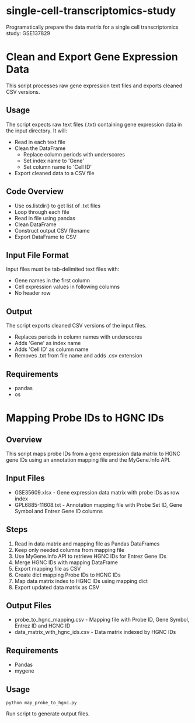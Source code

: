 # single-cell-transcriptomics-study
Programatically prepare the data matrix for a single cell transcriptomics study: GSE137829
# Clean and Export Gene Expression Data

This script processes raw gene expression text files and exports cleaned CSV versions.

## Usage

The script expects raw text files (.txt) containing gene expression data in the input directory. It will:

- Read in each text file
- Clean the DataFrame
    - Replace column periods with underscores
    - Set index name to 'Gene'  
    - Set column name to 'Cell ID'
- Export cleaned data to a CSV file

## Code Overview

- Use os.listdir() to get list of .txt files  
- Loop through each file
- Read in file using pandas
- Clean DataFrame
- Construct output CSV filename
- Export DataFrame to CSV

## Input File Format

Input files must be tab-delimited text files with:  

- Gene names in the first column
- Cell expression values in following columns 
- No header row

## Output  

The script exports cleaned CSV versions of the input files.

- Replaces periods in column names with underscores
- Adds 'Gene' as index name  
- Adds 'Cell ID' as column name
- Removes .txt from file name and adds .csv extension

## Requirements

- pandas  
- os


# Mapping Probe IDs to HGNC IDs

## Overview

This script maps probe IDs from a gene expression data matrix to HGNC gene IDs using an annotation mapping file and the MyGene.Info API.

## Input Files  

- GSE35609.xlsx - Gene expression data matrix with probe IDs as row index
- GPL6885-11608.txt - Annotation mapping file with Probe Set ID, Gene Symbol and Entrez Gene ID columns

## Steps  

1. Read in data matrix and mapping file as Pandas DataFrames
2. Keep only needed columns from mapping file  
3. Use MyGene.Info API to retrieve HGNC IDs for Entrez Gene IDs
4. Merge HGNC IDs with mapping DataFrame
5. Export mapping file as CSV
6. Create dict mapping Probe IDs to HGNC IDs
7. Map data matrix index to HGNC IDs using mapping dict 
8. Export updated data matrix as CSV

## Output Files  

- probe_to_hgnc_mapping.csv - Mapping file with Probe ID, Gene Symbol, Entrez ID and HGNC ID
- data_matrix_with_hgnc_ids.csv - Data matrix indexed by HGNC IDs  

## Requirements

- Pandas 
- mygene

## Usage  

```
python map_probe_to_hgnc.py
```

Run script to generate output files.
